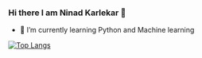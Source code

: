 ### Hi there I am Ninad Karlekar 👋
- 🌱 I’m currently learning Python and Machine learning

[![Top Langs](https://github-readme-stats.vercel.app/api/top-langs/?username=NinadKarlekar&langs_count=6&hide=php)](https://github.com/anuraghazra/github-readme-stats)


<!--

- 🔭 I’m currently working on ...
- 🌱 I’m currently learning Python and Machine learning
- 👯 I’m looking to collaborate on ...
- 🤔 I’m looking for help with ...
- 💬 Ask me about ...
- 📫 How to reach me: ...
- 😄 Pronouns: ...
- ⚡ Fun fact: ...
-->


